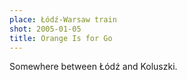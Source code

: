 ```yaml
---
place: Łódź-Warsaw train
shot: 2005-01-05
title: Orange Is for Go
---
```


Somewhere between Łódź and Koluszki.

